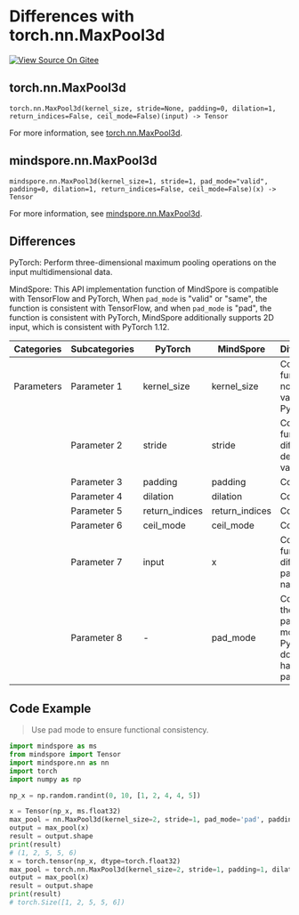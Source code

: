 # Differences with torch.nn.MaxPool3d

[![View Source On Gitee](https://mindspore-website.obs.cn-north-4.myhuaweicloud.com/website-images/r2.2/resource/_static/logo_source_en.svg)](https://gitee.com/mindspore/docs/blob/r2.2/docs/mindspore/source_en/note/api_mapping/pytorch_diff/MaxPool3d.md)

## torch.nn.MaxPool3d

```text
torch.nn.MaxPool3d(kernel_size, stride=None, padding=0, dilation=1, return_indices=False, ceil_mode=False)(input) -> Tensor
```

For more information, see [torch.nn.MaxPool3d](https://pytorch.org/docs/1.8.1/generated/torch.nn.MaxPool3d.html).

## mindspore.nn.MaxPool3d

```text
mindspore.nn.MaxPool3d(kernel_size=1, stride=1, pad_mode="valid", padding=0, dilation=1, return_indices=False, ceil_mode=False)(x) -> Tensor
```

For more information, see [mindspore.nn.MaxPool3d](https://www.mindspore.cn/docs/en/r2.2/api_python/nn/mindspore.nn.MaxPool3d.html).

## Differences

PyTorch: Perform three-dimensional maximum pooling operations on the input multidimensional data.

MindSpore: This API implementation function of MindSpore is compatible with TensorFlow and PyTorch, When `pad_mode` is "valid" or "same", the function is consistent with TensorFlow, and when `pad_mode` is "pad", the function is consistent with PyTorch, MindSpore additionally supports 2D input, which is consistent with PyTorch 1.12.

| Categories | Subcategories |PyTorch | MindSpore | Difference |
| --- | --- | --- | --- |---|
|Parameters | Parameter 1 | kernel_size | kernel_size |Consistent function, no default values for PyTorch |
| | Parameter 2 | stride | stride |Consistent function, different default value |
| | Parameter 3 | padding |padding| Consistent |
| | Parameter 4 | dilation | dilation | Consistent |
| | Parameter 5 | return_indices | return_indices | Consistent|
| | Parameter 6 | ceil_mode | ceil_mode | Consistent |
| | Parameter 7 | input | x | Consistent function, different parameter names |
| | Parameter 8 | - | pad_mode | Control the padding mode, and PyTorch does not have this parameter |

## Code Example

> Use pad mode to ensure functional consistency.

```python
import mindspore as ms
from mindspore import Tensor
import mindspore.nn as nn
import torch
import numpy as np

np_x = np.random.randint(0, 10, [1, 2, 4, 4, 5])

x = Tensor(np_x, ms.float32)
max_pool = nn.MaxPool3d(kernel_size=2, stride=1, pad_mode='pad', padding=1, dilation=1, return_indices=False)
output = max_pool(x)
result = output.shape
print(result)
# (1, 2, 5, 5, 6)
x = torch.tensor(np_x, dtype=torch.float32)
max_pool = torch.nn.MaxPool3d(kernel_size=2, stride=1, padding=1, dilation=1, return_indices=False)
output = max_pool(x)
result = output.shape
print(result)
# torch.Size([1, 2, 5, 5, 6])
```
